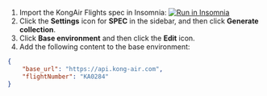 1. Import the KongAir Flights spec in Insomnia: 
    <a href="https://insomnia.rest/run/?label=&uri=https%3A%2F%2Fraw.githubusercontent.com%2FKong%2FKongAir%2Frefs%2Fheads%2Fmain%2Fflight-data%2Fflights%2Fopenapi.yaml" target="_blank"><img src="https://insomnia.rest/images/run.svg" alt="Run in Insomnia"></a>
1. Click the **Settings** icon for **SPEC** in the sidebar, and then click **Generate collection**. 
1. Click **Base environment** and then click the **Edit** icon.
1. Add the following content to the base environment:
```json
{
	"base_url": "https://api.kong-air.com",
	"flightNumber": "KA0284"
}
```